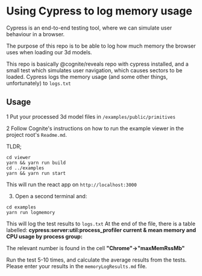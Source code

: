 # Using Cypress to log memory usage 

Cypress is an end-to-end testing tool, where we can simulate user behaviour in a browser.

The purpose of this repo is to be able to log how much memory the browser uses
when loading our 3d models. 

This repo is basically @cognite/reveals repo with cypress installed, and a small test which simulates user navigation,
which causes sectors to be loaded. Cypress logs the memory usage (and some other things, unfortunately) to `logs.txt`

## Usage
1 Put your processed 3d model files in `/examples/public/primitives`

2 Follow Cognite's instructions on how to run the example viewer in the project root's `Readme.md`.

TLDR;
```
cd viewer 
yarn && yarn run build
cd ../examples
yarn && yarn run start
```
This will run the react app on `http://localhost:3000`


3. Open a second terminal and:
````
cd examples
yarn run logmemory  
````
This will log the test results to `logs.txt`
At the end of the file, there is a table labelled:
**cypress:server:util:process_profiler current & mean memory and CPU usage by process group:**

The relevant number is found in the cell **"Chrome"->"maxMemRssMb"** 

Run the test 5-10 times, and calculate the average results from the tests.
Please enter your results in the `memoryLogResults.md` file.  

